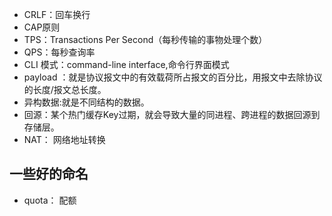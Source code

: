 * CRLF：回车换行
* CAP原则
* TPS：Transactions Per Second（每秒传输的事物处理个数）
* QPS：每秒查询率
* CLI 模式：command-line interface,命令行界面模式
* payload ：就是协议报文中的有效载荷所占报文的百分比，用报文中去除协议的长度/报文总长度。
* 异构数据:就是不同结构的数据。
* 回源：某个热门缓存Key过期，就会导致大量的同进程、跨进程的数据回源到存储层。
* NAT： 网络地址转换



## 一些好的命名

- quota： 配额